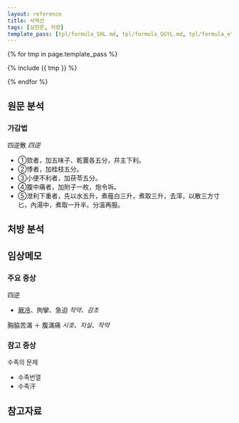 ```yaml
---
layout: reference
title: 사역산
tags: [상한론, 처방]
template_pass: [tpl/formula_SHL.md, tpl/formula_GGYL.md, tpl/formula_etc.md]
---
```



{% for tmp in page.template_pass %}

{% include {{ tmp }} %}

{% endfor %}

## 원문 분석

### 가감법

四逆散 _四逆_
* ①欬者，加五味子、乾薑各五分，幷主下利。
* ②悸者，加桂枝五分。
* ③小便不利者，加茯苓五分。
* ④腹中痛者，加附子一枚，炮令坼。
* ⑤泄利下重者，先以水五升，煮薤白三升，煮取三升，去滓，以散三方寸匕，內湯中，煮取一升半。分溫再服。


## 처방 분석



## 임상메모


### 주요 증상

四逆
* [厥冷]({{site.sympurl}}/궐역)、拘攣、急迫 _작약、감초_

胸脇苦滿 ＋ 腹滿痛 _시호、지실、작약_


### 참고 증상

수족의 문제
* 수족번열
* 수족汗



## 참고자료
